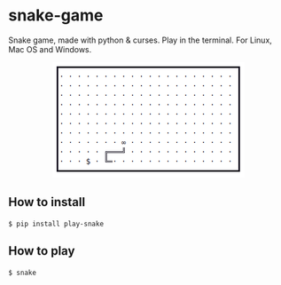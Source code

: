 # snake-game

Snake game, made with python & curses. Play in the terminal. For Linux, Mac OS and Windows.

<p align="center">
  <img src="doc/screenshot.png" />
</p>

## How to install

```shell
$ pip install play-snake
```

## How to play

```shell
$ snake
```

